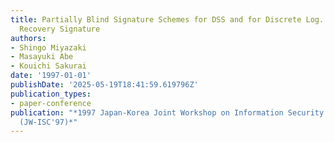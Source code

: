 ```yaml
---
title: Partially Blind Signature Schemes for DSS and for Discrete Log. Based Message
  Recovery Signature
authors:
- Shingo Miyazaki
- Masayuki Abe
- Kouichi Sakurai
date: '1997-01-01'
publishDate: '2025-05-19T18:41:59.619796Z'
publication_types:
- paper-conference
publication: "*1997 Japan-Korea Joint Workshop on Information Security and Cryptography
  (JW-ISC'97)*"
---
```

